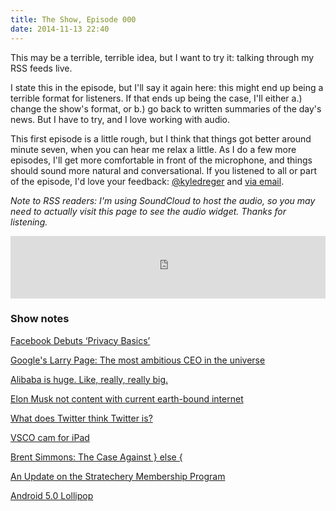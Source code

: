 ```yaml
---
title: The Show, Episode 000
date: 2014-11-13 22:40
---
```

This may be a terrible, terrible idea, but I want to try it: talking through my RSS feeds live. 

I state this in the episode, but I'll say it again here: this might end up being a terrible format for listeners. If that ends up being the case, I'll either a.) change the show's format, or b.) go back to written summaries of the day's news. But I have to try, and I love working with audio. 

This first episode is a little rough, but I think that things got better around minute seven, when you can hear me relax a little. As I do a few more episodes, I'll get more comfortable in front of the microphone, and things should sound more natural and conversational. If you listened to all or part of the episode, I'd love your feedback: [@kyledreger](http://twitter.com/kyledreger) and [via email](/contact). 

_Note to RSS readers: I'm using SoundCloud to host the audio, so you may need to actually visit this page to see the audio widget. Thanks for listening._

<iframe width="100%" height="100" scrolling="no" frameborder="no" src="https://w.soundcloud.com/player/?url=https%3A//api.soundcloud.com/tracks/176832082&amp;color=42ab83&amp;auto_play=false&amp;hide_related=false&amp;show_comments=true&amp;show_user=true&amp;show_reposts=false"></iframe>

### Show notes

[Facebook Debuts ‘Privacy Basics’ ](http://techcrunch.com/2014/11/13/facebook-debuts-privacy-basics-and-updates-policies-to-reflect-more-personalized-ads/?ncid=rss)

[Google's Larry Page: The most ambitious CEO in the universe](http://fortune.com/2014/11/13/googles-larry-page-the-most-ambitious-ceo-in-the-universe/)

[Alibaba is huge. Like, really, really big.](http://blogs.wsj.com/chinarealtime/2014/11/13/alibaba-now-bigger-than-pg-ge-and-wells-fargo/?mod=chinablog)

[Elon Musk not content with current earth-bound internet](http://www.engadget.com/2014/11/10/elon-musk-satellite-internet/)

[What does Twitter think Twitter is?](https://ph.news.yahoo.com/people-freaking-over-twitter-clunky-001757157.html)

[VSCO cam for iPad](http://shawnblanc.net/2014/11/using-vsco-cam-for-ipad/)

[Brent Simmons: The Case Against } else {](http://inessential.com/2014/11/13/makes_commenting_out_difficult)

[An Update on the Stratechery Membership Program](http://stratechery.com/2014/update-stratechery-membership-program/)

[Android 5.0 Lollipop](http://arstechnica.com/gadgets/2014/11/android-5-0-lollipop-thoroughly-reviewed/)

